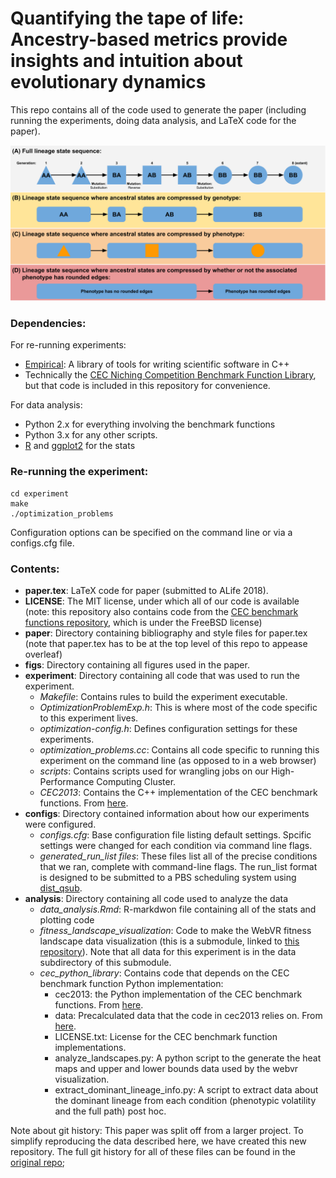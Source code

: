 # Quantifying the tape of life: Ancestry-based metrics provide insights and intuition about evolutionary dynamics

This repo contains all of the code used to generate the paper (including running the experiments, doing data analysis, and
LaTeX code for the paper).

![Cartoon describing the metrics proposed in this paper](figs/lineage_metrics_cartoon.png)

### Dependencies:

For re-running experiments:
- [Empirical](https://github.com/emilydolson/Empirical): A library of tools for writing scientific software in C++
- Technically the [CEC Niching Competition Benchmark Function Library](https://github.com/mikeagn/CEC2013), but that code
  is included in this repository for convenience.
  
For data analysis:
- Python 2.x for everything involving the benchmark functions
- Python 3.x for any other scripts.
- [R](https://www.r-project.org/) and [ggplot2](http://ggplot2.org/) for the stats

### Re-running the experiment:

```
cd experiment
make
./optimization_problems
```

Configuration options can be specified on the command line or via a configs.cfg file.

### Contents:
- **paper.tex**: LaTeX code for paper (submitted to ALife 2018).
- **LICENSE**: The MIT license, under which all of our code is available (note: this repository also contains code from the 
    [CEC benchmark functions repository](https://github.com/mikeagn/CEC2013), which is under the FreeBSD license)
- **paper**: Directory containing bibliography and style files for paper.tex (note that paper.tex has to be at the top level 
   of this repo to appease overleaf)
- **figs**: Directory containing all figures used in the paper.
- **experiment**: Directory containing all code that was used to run the experiment.
  - *Makefile*: Contains rules to build the experiment executable.
  - *OptimizationProblemExp.h*: This is where most of the code specific to this experiment lives.
  - *optimization-config.h*: Defines configuration settings for these experiments.
  - *optimization_problems.cc*: Contains all code specific to running this experiment on the command line
     (as opposed to in a web browser)
  - *scripts*: Contains scripts used for wrangling jobs on our High-Performance Computing Cluster.
  - *CEC2013*: Contains the C++ implementation of the CEC benchmark functions. From [here](https://github.com/mikeagn/CEC2013).
- **configs**: Directory contained information about how our experiments were configured.
  - *configs.cfg*: Base configuration file listing default settings. Spcific settings were changed for each condition
    via command line flags.
  - *generated_run_list files*: These files list all of the precise conditions that we ran, complete with command-line flags.
    The run_list format is designed to be submitted to a PBS scheduling system using [dist_qsub](https://github.com/emilydolson/dist_qsub).
- **analysis**:  Directory containing all code used to analyze the data
  - *data_analysis.Rmd*: R-markdwon file containing all of the stats and plotting code
  - *fitness_landscape_visualization*: Code to make the WebVR fitness landscape data visualization (this is a submodule, 
    linked to [this repository](https://github.com/emilydolson/fitness_landscape_visualizations)). Note that all data for
    this experiment is in the data subdirectory of this submodule.
  - *cec_python_library*: Contains code that depends on the CEC benchmark function Python implementation:
    - cec2013: the Python implementation of the CEC benchmark functions. From [here](https://github.com/mikeagn/CEC2013).
    - data: Precalculated data that the code in cec2013 relies on. From [here](https://github.com/mikeagn/CEC2013).
    - LICENSE.txt: License for the CEC benchmark function implementations.
    - analyze_landscapes.py: A python script to the generate the heat maps and upper and lower bounds data used by the
      webvr visualization.
    - extract_dominant_lineage_info.py: A script to extract data about the dominant lineage from each condition (phenotypic volatility and the full path) post hoc.
    

Note about git history: This paper was split off from a larger project. To simplify reproducing the data described here, 
we have created this new repository. The full git history for all of these files can be found in the [original repo](https://github.com/stevenjson/ALife2018-LineageOthello);
